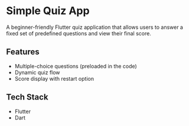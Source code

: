 # Simple Quiz App

A beginner-friendly Flutter quiz application that allows users to answer a fixed set of predefined questions and view their final score.

## Features

- Multiple-choice questions (preloaded in the code)
- Dynamic quiz flow
- Score display with restart option

## Tech Stack

- Flutter
- Dart
